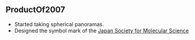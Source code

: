 
## ProductOf2007

*  Started taking spherical panoramas.
*  Designed the symbol mark of the [Japan Society for  Molecular Science](http://molsci.jp)